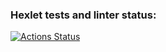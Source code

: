 ### Hexlet tests and linter status:
[![Actions Status](https://github.com/KupriianovaAlina/frontend-project-11/workflows/hexlet-check/badge.svg)](https://github.com/KupriianovaAlina/frontend-project-11/actions)